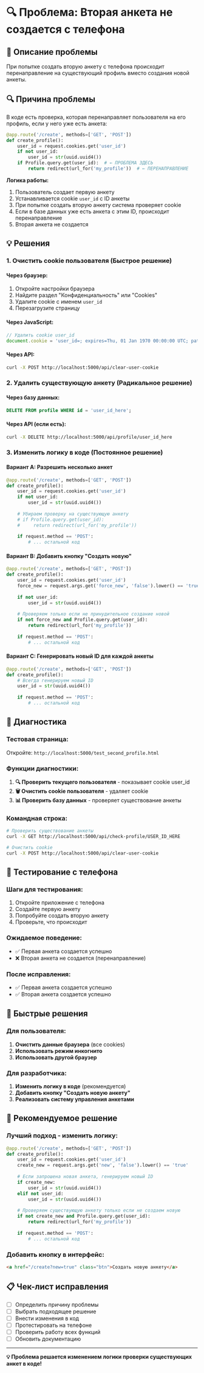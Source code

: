 # 🔍 Проблема: Вторая анкета не создается с телефона

## 🚨 Описание проблемы

При попытке создать вторую анкету с телефона происходит перенаправление на существующий профиль вместо создания новой анкеты.

## 🔍 Причина проблемы

В коде есть проверка, которая перенаправляет пользователя на его профиль, если у него уже есть анкета:

```python
@app.route('/create', methods=['GET', 'POST'])
def create_profile():
    user_id = request.cookies.get('user_id')
    if not user_id:
        user_id = str(uuid.uuid4())
    if Profile.query.get(user_id):  # ← ПРОБЛЕМА ЗДЕСЬ
        return redirect(url_for('my_profile'))  # ← ПЕРЕНАПРАВЛЕНИЕ
```

**Логика работы:**
1. Пользователь создает первую анкету
2. Устанавливается cookie `user_id` с ID анкеты
3. При попытке создать вторую анкету система проверяет cookie
4. Если в базе данных уже есть анкета с этим ID, происходит перенаправление
5. Вторая анкета не создается

## 💡 Решения

### 1. **Очистить cookie пользователя** (Быстрое решение)

#### Через браузер:
1. Откройте настройки браузера
2. Найдите раздел "Конфиденциальность" или "Cookies"
3. Удалите cookie с именем `user_id`
4. Перезагрузите страницу

#### Через JavaScript:
```javascript
// Удалить cookie user_id
document.cookie = 'user_id=; expires=Thu, 01 Jan 1970 00:00:00 UTC; path=/;';
```

#### Через API:
```bash
curl -X POST http://localhost:5000/api/clear-user-cookie
```

### 2. **Удалить существующую анкету** (Радикальное решение)

#### Через базу данных:
```sql
DELETE FROM profile WHERE id = 'user_id_here';
```

#### Через API (если есть):
```bash
curl -X DELETE http://localhost:5000/api/profile/user_id_here
```

### 3. **Изменить логику в коде** (Постоянное решение)

#### Вариант A: Разрешить несколько анкет
```python
@app.route('/create', methods=['GET', 'POST'])
def create_profile():
    user_id = request.cookies.get('user_id')
    if not user_id:
        user_id = str(uuid.uuid4())
    
    # Убираем проверку на существующую анкету
    # if Profile.query.get(user_id):
    #     return redirect(url_for('my_profile'))
    
    if request.method == 'POST':
        # ... остальной код
```

#### Вариант B: Добавить кнопку "Создать новую"
```python
@app.route('/create', methods=['GET', 'POST'])
def create_profile():
    user_id = request.cookies.get('user_id')
    force_new = request.args.get('force_new', 'false').lower() == 'true'
    
    if not user_id:
        user_id = str(uuid.uuid4())
    
    # Проверяем только если не принудительное создание новой
    if not force_new and Profile.query.get(user_id):
        return redirect(url_for('my_profile'))
    
    if request.method == 'POST':
        # ... остальной код
```

#### Вариант C: Генерировать новый ID для каждой анкеты
```python
@app.route('/create', methods=['GET', 'POST'])
def create_profile():
    # Всегда генерируем новый ID
    user_id = str(uuid.uuid4())
    
    if request.method == 'POST':
        # ... остальной код
```

## 🧪 Диагностика

### Тестовая страница:
Откройте: `http://localhost:5000/test_second_profile.html`

### Функции диагностики:
1. **🔍 Проверить текущего пользователя** - показывает cookie user_id
2. **🗑️ Очистить cookie пользователя** - удаляет cookie
3. **📊 Проверить базу данных** - проверяет существование анкеты

### Командная строка:
```bash
# Проверить существование анкеты
curl -X GET http://localhost:5000/api/check-profile/USER_ID_HERE

# Очистить cookie
curl -X POST http://localhost:5000/api/clear-user-cookie
```

## 📱 Тестирование с телефона

### Шаги для тестирования:
1. Откройте приложение с телефона
2. Создайте первую анкету
3. Попробуйте создать вторую анкету
4. Проверьте, что происходит

### Ожидаемое поведение:
- ✅ Первая анкета создается успешно
- ❌ Вторая анкета не создается (перенаправление)

### После исправления:
- ✅ Первая анкета создается успешно
- ✅ Вторая анкета создается успешно

## 🔧 Быстрые решения

### Для пользователя:
1. **Очистить данные браузера** (все cookies)
2. **Использовать режим инкогнито**
3. **Использовать другой браузер**

### Для разработчика:
1. **Изменить логику в коде** (рекомендуется)
2. **Добавить кнопку "Создать новую анкету"**
3. **Реализовать систему управления анкетами**

## 🎯 Рекомендуемое решение

### Лучший подход - изменить логику:

```python
@app.route('/create', methods=['GET', 'POST'])
def create_profile():
    user_id = request.cookies.get('user_id')
    create_new = request.args.get('new', 'false').lower() == 'true'
    
    # Если запрошена новая анкета, генерируем новый ID
    if create_new:
        user_id = str(uuid.uuid4())
    elif not user_id:
        user_id = str(uuid.uuid4())
    
    # Проверяем существующую анкету только если не создаем новую
    if not create_new and Profile.query.get(user_id):
        return redirect(url_for('my_profile'))
    
    if request.method == 'POST':
        # ... остальной код
```

### Добавить кнопку в интерфейс:
```html
<a href="/create?new=true" class="btn">Создать новую анкету</a>
```

## 📋 Чек-лист исправления

- [ ] Определить причину проблемы
- [ ] Выбрать подходящее решение
- [ ] Внести изменения в код
- [ ] Протестировать на телефоне
- [ ] Проверить работу всех функций
- [ ] Обновить документацию

---

**💡 Проблема решается изменением логики проверки существующих анкет в коде!** 